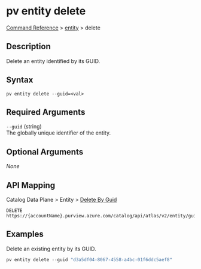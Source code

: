 # pv entity delete
[Command Reference](../../../README.md#command-reference) > [entity](./main.md) > delete

## Description
Delete an entity identified by its GUID.

## Syntax
```
pv entity delete --guid=<val>
```

## Required Arguments
`--guid` (string)  
The globally unique identifier of the entity.

## Optional Arguments
*None*

## API Mapping
Catalog Data Plane > Entity > [Delete By Guid](https://docs.microsoft.com/en-us/rest/api/purview/catalogdataplane/entity/delete-by-guid)
```
DELETE https://{accountName}.purview.azure.com/catalog/api/atlas/v2/entity/guid/{guid}
```

## Examples
Delete an existing entity by its GUID.
```powershell
pv entity delete --guid "d3a5df04-8067-4558-a4bc-01f6ddc5aef8"
```